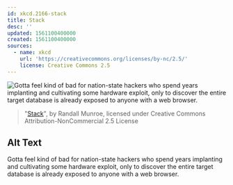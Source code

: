 ```yaml
---
id: xkcd.2166-stack
title: Stack
desc: ''
updated: 1561100400000
created: 1561100400000
sources:
  - name: xkcd
    url: 'https://creativecommons.org/licenses/by-nc/2.5/'
    license: Creative Commons 2.5
---
```

![Gotta feel kind of bad for nation-state hackers who spend years implanting and cultivating some hardware exploit, only to discover the entire target database is already exposed to anyone with a web browser.](https://imgs.xkcd.com/comics/stack.png)
> "[Stack](https://xkcd.com/2166/)", by Randall Munroe, licensed under Creative Commons Attribution-NonCommercial 2.5 License

## Alt Text
Gotta feel kind of bad for nation-state hackers who spend years implanting and cultivating some hardware exploit, only to discover the entire target database is already exposed to anyone with a web browser.
